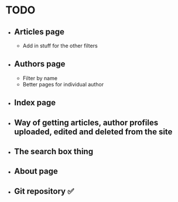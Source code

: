 # TODO

- ## Articles page
  * Add in stuff for the other filters
- ## Authors page
  * Filter by name
  * Better pages for individual author
- ## Index page
- ## Way of getting articles, author profiles uploaded, edited and deleted from the site
- ## The search box thing
- ## About page
- ## Git repository ✅
